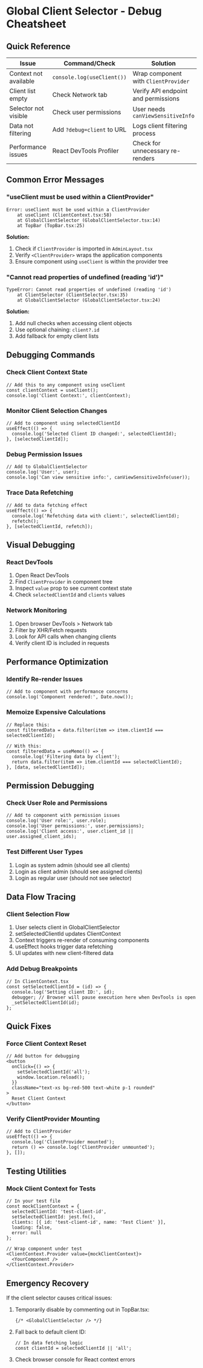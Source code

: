 # Global Client Selector - Debug Cheatsheet

## Quick Reference

| Issue | Command/Check | Solution |
|-------|--------------|----------|
| Context not available | `console.log(useClient())` | Wrap component with `ClientProvider` |
| Client list empty | Check Network tab | Verify API endpoint and permissions |
| Selector not visible | Check user permissions | User needs `canViewSensitiveInfo` |
| Data not filtering | Add `?debug=client` to URL | Logs client filtering process |
| Performance issues | React DevTools Profiler | Check for unnecessary re-renders |

## Common Error Messages

### "useClient must be used within a ClientProvider"

```
Error: useClient must be used within a ClientProvider
    at useClient (ClientContext.tsx:58)
    at GlobalClientSelector (GlobalClientSelector.tsx:14)
    at TopBar (TopBar.tsx:25)
```

**Solution:**
1. Check if `ClientProvider` is imported in `AdminLayout.tsx`
2. Verify `<ClientProvider>` wraps the application components
3. Ensure component using `useClient` is within the provider tree

### "Cannot read properties of undefined (reading 'id')"

```
TypeError: Cannot read properties of undefined (reading 'id')
    at ClientSelector (ClientSelector.tsx:35)
    at GlobalClientSelector (GlobalClientSelector.tsx:24)
```

**Solution:**
1. Add null checks when accessing client objects
2. Use optional chaining: `client?.id`
3. Add fallback for empty client lists

## Debugging Commands

### Check Client Context State

```tsx
// Add this to any component using useClient
const clientContext = useClient();
console.log('Client Context:', clientContext);
```

### Monitor Client Selection Changes

```tsx
// Add to component using selectedClientId
useEffect(() => {
  console.log('Selected Client ID changed:', selectedClientId);
}, [selectedClientId]);
```

### Debug Permission Issues

```tsx
// Add to GlobalClientSelector
console.log('User:', user);
console.log('Can view sensitive info:', canViewSensitiveInfo(user));
```

### Trace Data Refetching

```tsx
// Add to data fetching effect
useEffect(() => {
  console.log('Refetching data with client:', selectedClientId);
  refetch();
}, [selectedClientId, refetch]);
```

## Visual Debugging

### React DevTools

1. Open React DevTools
2. Find `ClientProvider` in component tree
3. Inspect `value` prop to see current context state
4. Check `selectedClientId` and `clients` values

### Network Monitoring

1. Open browser DevTools > Network tab
2. Filter by XHR/Fetch requests
3. Look for API calls when changing clients
4. Verify client ID is included in requests

## Performance Optimization

### Identify Re-render Issues

```tsx
// Add to component with performance concerns
console.log('Component rendered:', Date.now());
```

### Memoize Expensive Calculations

```tsx
// Replace this:
const filteredData = data.filter(item => item.clientId === selectedClientId);

// With this:
const filteredData = useMemo(() => {
  console.log('Filtering data by client');
  return data.filter(item => item.clientId === selectedClientId);
}, [data, selectedClientId]);
```

## Permission Debugging

### Check User Role and Permissions

```tsx
// Add to component with permission issues
console.log('User role:', user.role);
console.log('User permissions:', user.permissions);
console.log('Client access:', user.client_id || user.assigned_client_ids);
```

### Test Different User Types

1. Login as system admin (should see all clients)
2. Login as client admin (should see assigned clients)
3. Login as regular user (should not see selector)

## Data Flow Tracing

### Client Selection Flow

1. User selects client in GlobalClientSelector
2. setSelectedClientId updates ClientContext
3. Context triggers re-render of consuming components
4. useEffect hooks trigger data refetching
5. UI updates with new client-filtered data

### Add Debug Breakpoints

```tsx
// In ClientContext.tsx
const setSelectedClientId = (id) => {
  console.log('Setting client ID:', id);
  debugger; // Browser will pause execution here when DevTools is open
  _setSelectedClientId(id);
};
```

## Quick Fixes

### Force Client Context Reset

```tsx
// Add button for debugging
<button 
  onClick={() => {
    setSelectedClientId('all');
    window.location.reload();
  }}
  className="text-xs bg-red-500 text-white p-1 rounded"
>
  Reset Client Context
</button>
```

### Verify ClientProvider Mounting

```tsx
// Add to ClientProvider
useEffect(() => {
  console.log('ClientProvider mounted');
  return () => console.log('ClientProvider unmounted');
}, []);
```

## Testing Utilities

### Mock Client Context for Tests

```tsx
// In your test file
const mockClientContext = {
  selectedClientId: 'test-client-id',
  setSelectedClientId: jest.fn(),
  clients: [{ id: 'test-client-id', name: 'Test Client' }],
  loading: false,
  error: null
};

// Wrap component under test
<ClientContext.Provider value={mockClientContext}>
  <YourComponent />
</ClientContext.Provider>
```

## Emergency Recovery

If the client selector causes critical issues:

1. Temporarily disable by commenting out in TopBar.tsx:
   ```tsx
   {/* <GlobalClientSelector /> */}
   ```

2. Fall back to default client ID:
   ```tsx
   // In data fetching logic
   const clientId = selectedClientId || 'all';
   ```

3. Check browser console for React context errors
